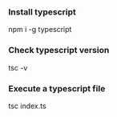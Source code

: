 ### Install typescript
npm i -g typescript

### Check typescript version
tsc -v

### Execute a typescript file
tsc index.ts